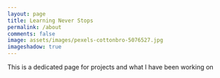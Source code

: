 ```yaml
---
layout: page
title: Learning Never Stops
permalink: /about
comments: false
image: assets/images/pexels-cottonbro-5076527.jpg
imageshadow: true
---
```


This is a dedicated page for projects and what I have been working on

<!-- <a target="_blank" href="patrickkyei.com/" class="btn btn-dark"> My thoughts goes here &rarr;</a> -->
